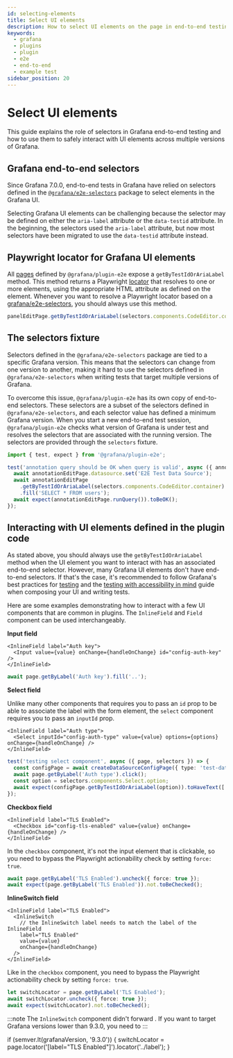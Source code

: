 ```yaml
---
id: selecting-elements
title: Select UI elements
description: How to select UI elements on the page in end-to-end testing.
keywords:
  - grafana
  - plugins
  - plugin
  - e2e
  - end-to-end
  - example test
sidebar_position: 20
---
```


# Select UI elements

This guide explains the role of selectors in Grafana end-to-end testing and how to use them to safely interact with UI elements across multiple versions of Grafana.

## Grafana end-to-end selectors

Since Grafana 7.0.0, end-to-end tests in Grafana have relied on selectors defined in the [`@grafana/e2e-selectors`](https://github.com/grafana/grafana/tree/main/packages/grafana-e2e-selectors) package to select elements in the Grafana UI.

Selecting Grafana UI elements can be challenging because the selector may be defined on either the `aria-label` attribute or the `data-testid` attribute. In the beginning, the selectors used the `aria-label` attribute, but now most selectors have been migrated to use the `data-testid` attribute instead.

## Playwright locator for Grafana UI elements

All [pages](https://github.com/grafana/plugin-tools/tree/main/packages/plugin-e2e/src/models/pages) defined by `@grafana/plugin-e2e` expose a `getByTestIdOrAriaLabel` method. This method returns a Playwright [locator](https://playwright.dev/docs/locators) that resolves to one or more elements, using the appropriate HTML attribute as defined on the element. Whenever you want to resolve a Playwright locator based on a [grafana/e2e-selectors](https://github.com/grafana/grafana/tree/main/packages/grafana-e2e-selectors), you should always use this method.

```ts
panelEditPage.getByTestIdOrAriaLabel(selectors.components.CodeEditor.container).click();
```

## The selectors fixture

Selectors defined in the `@grafana/e2e-selectors` package are tied to a specific Grafana version. This means that the selectors can change from one version to another, making it hard to use the selectors defined in `@grafana/e2e-selectors` when writing tests that target multiple versions of Grafana.

To overcome this issue, `@grafana/plugin-e2e` has its own copy of end-to-end selectors. These selectors are a subset of the selectors defined in `@grafana/e2e-selectors`, and each selector value has defined a minimum Grafana version. When you start a new end-to-end test session, `@grafana/plugin-e2e` checks what version of Grafana is under test and resolves the selectors that are associated with the running version. The selectors are provided through the `selectors` fixture.

```ts
import { test, expect } from '@grafana/plugin-e2e';

test('annotation query should be OK when query is valid', async ({ annotationEditPage, page, selectors }) => {
  await annotationEditPage.datasource.set('E2E Test Data Source');
  await annotationEditPage
    .getByTestIdOrAriaLabel(selectors.components.CodeEditor.container)
    .fill('SELECT * FROM users');
  await expect(annotationEditPage.runQuery()).toBeOK();
});
```

## Interacting with UI elements defined in the plugin code

As stated above, you should always use the `getByTestIdOrAriaLabel` method when the UI element you want to interact with has an associated end-to-end selector. However, many Grafana UI elements don't have end-to-end selectors. If that's the case, it's recommended to follow Grafana's best practices for [testing](https://github.com/grafana/grafana/blob/401265522e584e4e71a1d92d5af311564b1ec33e/contribute/style-guides/testing.md) and the [testing with accessibility in mind](https://github.com/grafana/grafana/blob/401265522e584e4e71a1d92d5af311564b1ec33e/contribute/style-guides/accessibility.md#writing-tests-with-accessibility-in-mind) guide when composing your UI and writing tests.

Here are some examples demonstrating how to interact with a few UI components that are common in plugins. The `InlineField` and `Field` component can be used interchangeably.

**Input field**

```tsx title="UI component"
<InlineField label="Auth key">
  <Input value={value} onChange={handleOnChange} id="config-auth-key" />
</InlineField>
```

```ts title="Playwright test file"
await page.getByLabel('Auth key').fill('..');
```

**Select field**

Unlike many other components that requires you to pass an `id` prop to be able to associate the label with the form element, the `select` component requires you to pass an `inputId` prop.

```tsx title="UI component"
<InlineField label="Auth type">
  <Select inputId="config-auth-type" value={value} options={options} onChange={handleOnChange} />
</InlineField>
```

```ts title="Playwright test file"
test('testing select component', async ({ page, selectors }) => {
  const configPage = await createDataSourceConfigPage({ type: 'test-datasource' });
  await page.getByLabel('Auth type').click();
  const option = selectors.components.Select.option;
  await expect(configPage.getByTestIdOrAriaLabel(option)).toHaveText(['val1', 'val2']);
});
```

**Checkbox field**

```tsx title="UI componevnt"
<InlineField label="TLS Enabled">
  <Checkbox id="config-tls-enabled" value={value} onChange={handleOnChange} />
</InlineField>
```

In the `checkbox` component, it's not the input element that is clickable, so you need to bypass the Playwright actionability check by setting `force: true`.

```ts title="Playwright test file"
await page.getByLabel('TLS Enabled').uncheck({ force: true });
await expect(page.getByLabel('TLS Enabled')).not.toBeChecked();
```

**InlineSwitch field**

```tsx title="UI componevnt"
<InlineField label="TLS Enabled">
  <InlineSwitch
    // the InlineSwitch label needs to match the label of the InlineField
    label="TLS Enabled"
    value={value}
    onChange={handleOnChange}
  />
</InlineField>
```

Like in the `checkbox` component, you need to bypass the Playwright actionability check by setting `force: true`.

```ts title="Playwright test file"
let switchLocator = page.getByLabel('TLS Enabled');
await switchLocator.uncheck({ force: true });
await expect(switchLocator).not.toBeChecked();
```

:::note
The `InlineSwitch` component didn't forward . If you want to target Grafana versions lower than 9.3.0, you need to
:::

if (semver.lt(grafanaVersion, '9.3.0')) {
switchLocator = page.locator('[label="TLS Enabled"]').locator('../label');
}
